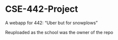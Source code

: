 # CSE-442-Project
A webapp for 442: “Uber but for snowplows”

Reuploaded as the school was the owner of the repo
